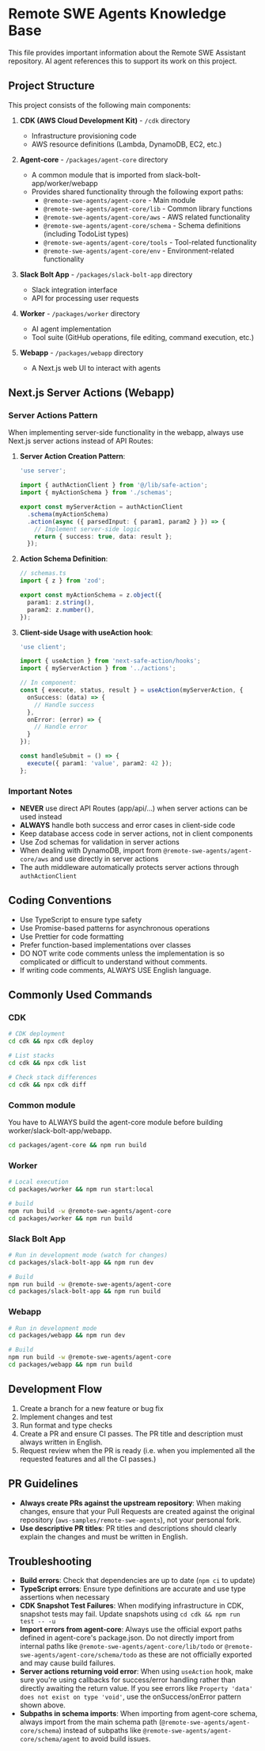 # Remote SWE Agents Knowledge Base

This file provides important information about the Remote SWE Assistant repository. AI agent references this to support its work on this project.

## Project Structure

This project consists of the following main components:

1. **CDK (AWS Cloud Development Kit)** - `/cdk` directory
   - Infrastructure provisioning code
   - AWS resource definitions (Lambda, DynamoDB, EC2, etc.)

2. **Agent-core** - `/packages/agent-core` directory
   - A common module that is imported from slack-bolt-app/worker/webapp
   - Provides shared functionality through the following export paths:
     - `@remote-swe-agents/agent-core` - Main module
     - `@remote-swe-agents/agent-core/lib` - Common library functions
     - `@remote-swe-agents/agent-core/aws` - AWS related functionality
     - `@remote-swe-agents/agent-core/schema` - Schema definitions (including TodoList types)
     - `@remote-swe-agents/agent-core/tools` - Tool-related functionality
     - `@remote-swe-agents/agent-core/env` - Environment-related functionality
3. **Slack Bolt App** - `/packages/slack-bolt-app` directory
   - Slack integration interface
   - API for processing user requests

4. **Worker** - `/packages/worker` directory
   - AI agent implementation
   - Tool suite (GitHub operations, file editing, command execution, etc.)

5. **Webapp** - `/packages/webapp` directory
   - A Next.js web UI to interact with agents
   
## Next.js Server Actions (Webapp)

### Server Actions Pattern

When implementing server-side functionality in the webapp, always use Next.js server actions instead of API Routes:

1. **Server Action Creation Pattern**:
   ```typescript
   'use server';
   
   import { authActionClient } from '@/lib/safe-action';
   import { myActionSchema } from './schemas';
   
   export const myServerAction = authActionClient
     .schema(myActionSchema)
     .action(async ({ parsedInput: { param1, param2 } }) => {
       // Implement server-side logic
       return { success: true, data: result };
     });
   ```

2. **Action Schema Definition**:
   ```typescript
   // schemas.ts
   import { z } from 'zod';
   
   export const myActionSchema = z.object({
     param1: z.string(),
     param2: z.number(),
   });
   ```

3. **Client-side Usage with useAction hook**:
   ```typescript
   'use client';
   
   import { useAction } from 'next-safe-action/hooks';
   import { myServerAction } from '../actions';
   
   // In component:
   const { execute, status, result } = useAction(myServerAction, {
     onSuccess: (data) => {
       // Handle success
     },
     onError: (error) => {
       // Handle error
     }
   });
   
   const handleSubmit = () => {
     execute({ param1: 'value', param2: 42 });
   };
   ```

### Important Notes

- **NEVER** use direct API Routes (app/api/...) when server actions can be used instead
- **ALWAYS** handle both success and error cases in client-side code
- Keep database access code in server actions, not in client components
- Use Zod schemas for validation in server actions
- When dealing with DynamoDB, import from `@remote-swe-agents/agent-core/aws` and use directly in server actions
- The auth middleware automatically protects server actions through `authActionClient`

## Coding Conventions

- Use TypeScript to ensure type safety
- Use Promise-based patterns for asynchronous operations
- Use Prettier for code formatting
- Prefer function-based implementations over classes
- DO NOT write code comments unless the implementation is so complicated or difficult to understand without comments.
- If writing code comments, ALWAYS USE English language.

## Commonly Used Commands

### CDK

```bash
# CDK deployment
cd cdk && npx cdk deploy

# List stacks
cd cdk && npx cdk list

# Check stack differences
cd cdk && npx cdk diff
```

### Common module

You have to ALWAYS build the agent-core module before building worker/slack-bolt-app/webapp.

```bash
cd packages/agent-core && npm run build
```

### Worker

```bash
# Local execution
cd packages/worker && npm run start:local

# build
npm run build -w @remote-swe-agents/agent-core
cd packages/worker && npm run build
```

### Slack Bolt App

```bash
# Run in development mode (watch for changes)
cd packages/slack-bolt-app && npm run dev

# Build
npm run build -w @remote-swe-agents/agent-core
cd packages/slack-bolt-app && npm run build
```

### Webapp

```bash
# Run in development mode
cd packages/webapp && npm run dev

# Build
npm run build -w @remote-swe-agents/agent-core
cd packages/webapp && npm run build
```

## Development Flow

1. Create a branch for a new feature or bug fix
2. Implement changes and test
3. Run format and type checks
4. Create a PR and ensure CI passes. The PR title and description must always written in English.
5. Request review when the PR is ready (i.e. when you implemented all the requested features and all the CI passes.)

## PR Guidelines

- **Always create PRs against the upstream repository**: When making changes, ensure that your Pull Requests are created against the original repository (`aws-samples/remote-swe-agents`), not your personal fork.
- **Use descriptive PR titles**: PR titles and descriptions should clearly explain the changes and must be written in English.

## Troubleshooting

- **Build errors**: Check that dependencies are up to date (`npm ci` to update)
- **TypeScript errors**: Ensure type definitions are accurate and use type assertions when necessary
- **CDK Snapshot Test Failures**: When modifying infrastructure in CDK, snapshot tests may fail. Update snapshots using `cd cdk && npm run test -- -u`
- **Import errors from agent-core**: Always use the official export paths defined in agent-core's package.json. Do not directly import from internal paths like `@remote-swe-agents/agent-core/lib/todo` or `@remote-swe-agents/agent-core/schema/todo` as these are not officially exported and may cause build failures.
- **Server actions returning void error**: When using `useAction` hook, make sure you're using callbacks for success/error handling rather than directly awaiting the return value. If you see errors like `Property 'data' does not exist on type 'void'`, use the onSuccess/onError pattern shown above.
- **Subpaths in schema imports**: When importing from agent-core schema, always import from the main schema path (`@remote-swe-agents/agent-core/schema`) instead of subpaths like `@remote-swe-agents/agent-core/schema/agent` to avoid build issues.
